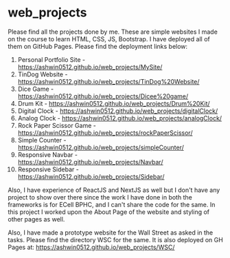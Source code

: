 # web_projects

Please find all the projects done by me. These are simple websites I made on the course to learn HTML, CSS, JS, Bootstrap. I have deployed all of them on GitHub Pages. Please find the deployment links below: 

1. Personal Portfolio Site - https://ashwin0512.github.io/web_projects/MySite/
2. TinDog Website - https://ashwin0512.github.io/web_projects/TinDog%20Website/
3. Dice Game - https://ashwin0512.github.io/web_projects/Dicee%20game/
4. Drum Kit - https://ashwin0512.github.io/web_projects/Drum%20Kit/
6. Digital Clock - https://ashwin0512.github.io/web_projects/digitalClock/
7. Analog Clock - https://ashwin0512.github.io/web_projects/analogClock/
8. Rock Paper Scissor Game - https://ashwin0512.github.io/web_projects/rockPaperScissor/
9. Simple Counter - https://ashwin0512.github.io/web_projects/simpleCounter/
10. Responsive Navbar - https://ashwin0512.github.io/web_projects/Navbar/
11. Responsive Sidebar - https://ashwin0512.github.io/web_projects/Sidebar/

Also, I have experience of ReactJS and NextJS as well but I don't have any project to show over there since the work I have done in both the frameworks is for ECell BPHC, and I can't share the code for the same. In this project I worked upon the About Page of the website and styling of other pages as well. 


Also, I have made a prototype website for the Wall Street as asked in the tasks. Please find the directory WSC for the same. It is also deployed on GH Pages at:
https://ashwin0512.github.io/web_projects/WSC/
